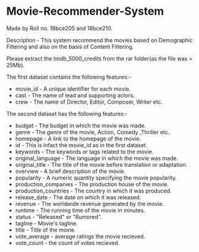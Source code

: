 # Movie-Recommender-System
Made by Roll no. 18bce205 and 18bce210.

Description - This system recommend the movies based on Demographic Filtering and also on the basis of Content Filtering.

Please extract the tmdb_5000_credits from the rar folder(as the file was > 25Mb).


The first dataset contains the following features:-
* movie_id - A unique identifier for each movie.
* cast - The name of lead and supporting actors.
* crew - The name of Director, Editor, Composer, Writer etc.

The second dataset has the following features:- 
* budget - The budget in which the movie was made.
* genre - The genre of the movie, Action, Comedy ,Thriller etc.
* homepage - A link to the homepage of the movie.
* id - This is infact the movie_id as in the first dataset.
* keywords - The keywords or tags related to the movie.
* original_language - The language in which the movie was made.
* original_title - The title of the movie before translation or adaptation.
* overview - A brief description of the movie.
* popularity - A numeric quantity specifying the movie popularity.
* production_companies - The production house of the movie.
* production_countries - The country in which it was produced.
* release_date - The date on which it was released.
* revenue - The worldwide revenue generated by the movie.
* runtime - The running time of the movie in minutes.
* status - "Released" or "Rumored".
* tagline - Movie's tagline.
* title - Title of the movie.
* vote_average -  average ratings the movie recieved.
* vote_count - the count of votes recieved.

